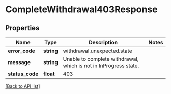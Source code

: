 # CompleteWithdrawal403Response

## Properties

Name | Type | Description | Notes
------------ | ------------- | ------------- | -------------
**error_code** | **string** | withdrawal.unexpected.state |
**message** | **string** | Unable to complete withdrawal, which is not in InProgress state. |
**status_code** | **float** | 403 |

[[Back to API list]](../../README.md#api-endpoints)
